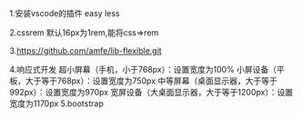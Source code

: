 1.安装vscode的插件
 easy less

2.cssrem 默认16px为1rem,能将css=>rem


3.https://github.com/amfe/lib-flexible.git

4.响应式开发
   超小屏幕（手机，小于768px）：设置宽度为100%
   小屏设备（平板，大于等于768px）：设置宽度为750px
   中等屏幕（桌面显示器，大于等于992px）：设置宽度为970px
   宽屏设备（大桌面显示器，大于等于1200px）：设置宽度为1170px
5.bootstrap